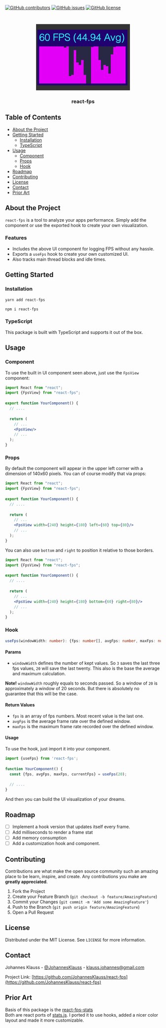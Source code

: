 [![GitHub contributors](https://img.shields.io/github/contributors/Naereen/StrapDown.js.svg)](https://GitHub.com/JohannesKlauss/react-fps/graphs/contributors/)
[![GitHub issues](https://img.shields.io/github/issues/Naereen/StrapDown.js.svg)](https://GitHub.com/JohannesKlauss/react-fps/issues/)
[![GitHub license](https://img.shields.io/github/license/Naereen/StrapDown.js.svg)](https://github.com/JohannesKlauss/react-fps/blob/master/LICENSE)


<br />
<p align="center">
  <a href="https://github.com/JohannesKlauss/react-fps">
    <img src="fps_screen.png" alt="Logo" width="304" height="214">
  </a>

  <h3 align="center">react-fps</h3>
</p>

## Table of Contents

* [About the Project](#about-the-project)
* [Getting Started](#getting-started)
  * [Installation](#installation)
  * [TypeScript](#typescript)
* [Usage](#usage)
  * [Component](#component)
  * [Props](#props)
  * [Hook](#hook)
* [Roadmap](#roadmap)
* [Contributing](#contributing)
* [License](#license)
* [Contact](#contact)
* [Prior Art](#prior-art)

## About the Project
`react-fps` is a tool to analyze your apps performance. Simply add the component
or use the exported hook to create your own visualization.

### Features
* Includes the above UI component for logging FPS without any hassle.
* Exports a `useFps` hook to create your own customized UI.
* Also tracks main thread blocks and idle times.

## Getting Started
### Installation
```shell script
yarn add react-fps
```

```shell script
npm i react-fps
```

### TypeScript

This package is built with TypeScript and supports it out of the box.

## Usage

### Component
To use the built in UI component seen above, just use the `FpsView` component:
```jsx harmony
import React from "react";
import {FpsView} from "react-fps";

export function YourComponent() {
  // ....
  
  return (
    // ...
    <FpsView/>
    // ...
  );
}
```

### Props
By default the component will appear in the upper left corner with a dimension
of 140x60 pixels. You can of course modify that via props:

```jsx harmony
import React from "react";
import {FpsView} from "react-fps";

export function YourComponent() {
  // ....
  
  return (
    // ...
    <FpsView width={240} height={180} left={60} top={80}/>
    // ...
  );
}
```

You can also use `bottom` and `right` to position it relative to those borders.

```jsx harmony
import React from "react";
import {FpsView} from "react-fps";

export function YourComponent() {
  // ....
  
  return (
    // ...
    <FpsView width={240} height={180} bottom={60} right={80}/>
    // ...
  );
}
```

### Hook
```typescript
useFps(windowWidth: number): {fps: number[], avgFps: number, maxFps: number, currentFps: number};
```

#### Params
* `windowWidth` defines the number of kept values. So `3` saves the last
three fps values, `20` will save the last twenty. This also is the base
the average and maximum calculation.

**Note!** `windowWidth` roughly equals to seconds passed. So a window of
`20` is approximately a window of 20 seconds. But there is absolutely no
guarantee that this will be the case.

#### Return Values
* `fps` is an array of fps numbers. Most recent value is the last one.
* `avgFps` is the average frame rate over the defined window.
* `maxFps` is the maximum frame rate recorded over the defined window.

#### Usage
To use the hook, just import it into your component.

```typescript
import {useFps} from 'react-fps';

function YourComponent() {
  const {fps, avgFps, maxFps, currentFps} = useFps(20);
  
  // ....
}
```

And then you can build the UI visualization of your dreams.

## Roadmap
- [ ] Implement a hook version that updates itself every frame.
- [ ] Add milliseconds to render a frame stat
- [ ] Add memory consumption
- [ ] Add a customization hook and component.

## Contributing
Contributions are what make the open source community such an amazing place to be learn, inspire, and create. Any contributions you make are **greatly appreciated**.

1. Fork the Project
2. Create your Feature Branch (`git checkout -b feature/AmazingFeature`)
3. Commit your Changes (`git commit -m 'Add some AmazingFeature'`)
4. Push to the Branch (`git push origin feature/AmazingFeature`)
5. Open a Pull Request

## License
Distributed under the MIT License. See `LICENSE` for more information.

## Contact

Johannes Klauss - [@JohannesKlauss](https://github.com/JohannesKlauss) - klauss.johannes@gmail.com

Project Link: [https://github.com/JohannesKlauss/react-fps](https://github.com/JohannesKlauss/react-fps)

## Prior Art
Basis of this package is the [react-fps-stats](https://github.com/tibotiber/react-fps-stats)  
Both are react ports of [stats.js](https://github.com/mrdoob/stats.js).
I ported it to use hooks, added a nicer color layout and made it more customizable.
